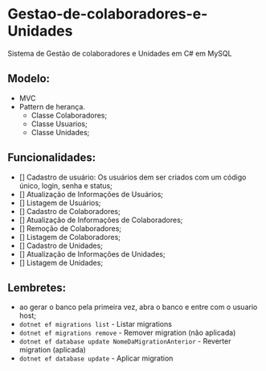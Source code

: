 # Gestao-de-colaboradores-e-Unidades
Sistema de Gestão de colaboradores e Unidades em C# em MySQL

## Modelo:
- MVC
- Pattern de herança.
    - Classe Colaboradores;
    - Classe Usuarios;
    - Classe Unidades;

## Funcionalidades:
- [] Cadastro de usuário: Os usuários dem ser criados com um código único, login, senha e status;
- [] Atualização de Informações de Usuários;
- [] Listagem de Usuários;
- [] Cadastro de Colaboradores;
- [] Atualização de Informações de Colaboradores;
- [] Remoção de Colaboradores;
- [] Listagem de Colaboradores;
- [] Cadastro de Unidades;
- [] Atualização de Informações de Unidades;
- [] Listagem de Unidades;

## Lembretes:
- ao gerar o banco pela primeira vez, abra o banco e entre com o usuario host;
- ```dotnet ef migrations list``` - Listar migrations
- ```dotnet ef migrations remove``` - Remover migration (não aplicada)
- ```dotnet ef database update NomeDaMigrationAnterior``` - Reverter migration (aplicada)
- ```dotnet ef database update``` - Aplicar migration
